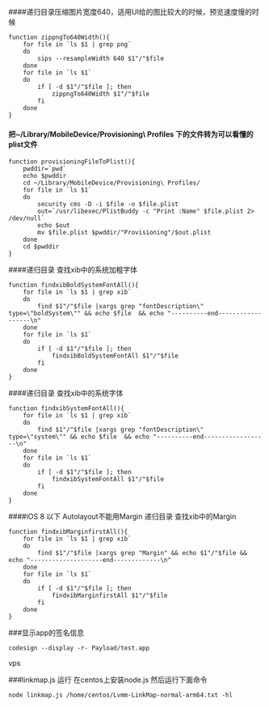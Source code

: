 
####递归目录压缩图片宽度640，适用UI给的图比较大的时候，预览速度慢的时候
```
function zippngTo640Width(){ 
	for file in `ls $1 | grep png` 
	do
        sips --resampleWidth 640 $1"/"$file
	done
	for file in `ls $1` 
	do
		if [ -d $1"/"$file ]; then
			zippngTo640Width $1"/"$file
		fi
	done
}
```
#### 把~/Library/MobileDevice/Provisioning\ Profiles 下的文件转为可以看懂的plist文件
```
function provisioningFileToPlist(){
	pwddir=`pwd`
	echo $pwddir
	cd ~/Library/MobileDevice/Provisioning\ Profiles/
	for file in `ls $1`  
	do
		security cms -D -i $file -o $file.plist
		out=`/usr/libexec/PlistBuddy -c "Print :Name" $file.plist 2> /dev/null`
		echo $out
		mv $file.plist $pwddir/"Provisioning"/$out.plist
	done
	cd $pwddir
}
```
####递归目录 查找xib中的系统加粗字体
```
function findxibBoldSystemFontAll(){ 
	for file in `ls $1 | grep xib` 
	do
        find $1"/"$file |xargs grep "fontDescription\" type=\"boldSystem\"" && echo $file  && echo "----------end------------------\n"
	done
	for file in `ls $1` 
	do
		if [ -d $1"/"$file ]; then
			findxibBoldSystemFontAll $1"/"$file
		fi
	done
}
```
####递归目录 查找xib中的系统字体
```
function findxibSystemFontAll(){ 
	for file in `ls $1 | grep xib` 
	do
        find $1"/"$file |xargs grep "fontDescription\" type=\"system\"" && echo $file  && echo "----------end------------------\n"
	done
	for file in `ls $1` 
	do
		if [ -d $1"/"$file ]; then
			findxibSystemFontAll $1"/"$file
		fi
	done
}
```
####iOS 8 以下 Autolayout不能用Margin 递归目录  查找xib中的Margin
```
function findxibMarginfirstAll(){ 
	for file in `ls $1 | grep xib` 
	do
		find $1"/"$file |xargs grep "Margin" && echo $1"/"$file && echo "--------------------end-------------\n"
	done
	for file in `ls $1` 
	do
		if [ -d $1"/"$file ]; then
			findxibMarginfirstAll $1"/"$file
		fi
	done
}
```

###显示app的签名信息
```
codesign --display -r- Payload/test.app 
```
vps


###linkmap.js 运行
在centos上安装node.js 然后运行下面命令
```
node linkmap.js /home/centos/Lvmm-LinkMap-normal-arm64.txt -hl
```